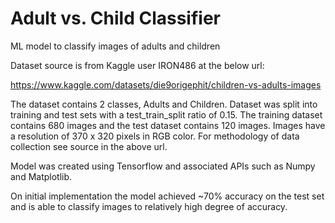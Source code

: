 # Adult vs. Child Classifier
ML model to classify images of adults and children

Dataset source is from Kaggle user IRON486 at the below url:

https://www.kaggle.com/datasets/die9origephit/children-vs-adults-images

The dataset contains 2 classes, Adults and Children. Dataset was split into training and test sets with a test_train_split ratio of 0.15. The training dataset contains 680 images and the test dataset contains 120 images. 
Images have a resolution of 370 x 320 pixels in RGB color. For methodology of data collection see source in the above url.

Model was created using Tensorflow and associated APIs such as Numpy and Matplotlib.

On initial implementation the model achieved ~70% accuracy on the test set and is able to classify images to relatively high degree of accuracy.
